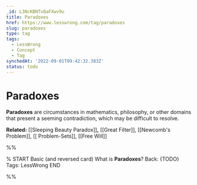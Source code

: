 ```yaml
---
_id: L3NcKBNTvQaFXwv9u
title: Paradoxes
href: https://www.lesswrong.com/tag/paradoxes
slug: paradoxes
type: tag
tags:
  - LessWrong
  - Concept
  - Tag
synchedAt: '2022-09-01T09:42:32.383Z'
status: todo
---
```


# Paradoxes

**Paradoxes** are circumstances in mathematics, philosophy, or other domains that present a seeming contradiction, which may be difficult to resolve.

**Related:** [[Sleeping Beauty Paradox]]**,** [[Great Filter]], [[Newcomb's Problem]], [[ Problem-Sets]], [[Free Will]]


%%

% START
Basic (and reversed card)
What is **Paradoxes**?
Back: {TODO}
Tags: LessWrong
END
<!--ID: 1663156985008-->


%%
	
